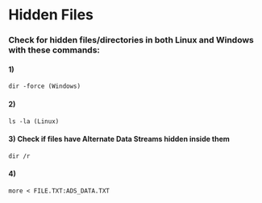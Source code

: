 # Hidden Files

### Check for hidden files/directories in both Linux and Windows with these commands:

#### 1) 

    dir -force (Windows)

#### 2) 

    ls -la (Linux)

#### 3) Check if files have Alternate Data Streams hidden inside them

    dir /r 
    
#### 4) 

    more < FILE.TXT:ADS_DATA.TXT
